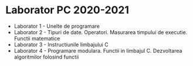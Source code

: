 # Laborator PC 2020-2021

* Laborator 1 - Unelte de programare
* Laborator 2 - Tipuri de date. Operatori. Masurarea timpului de executie. Functii matematice
* Laborator 3 - Instructiunile limbajului C
* Laborator 4 - Programare modulara. Functii in limbajul C. Dezvoltarea algoritmilor folosind functii
